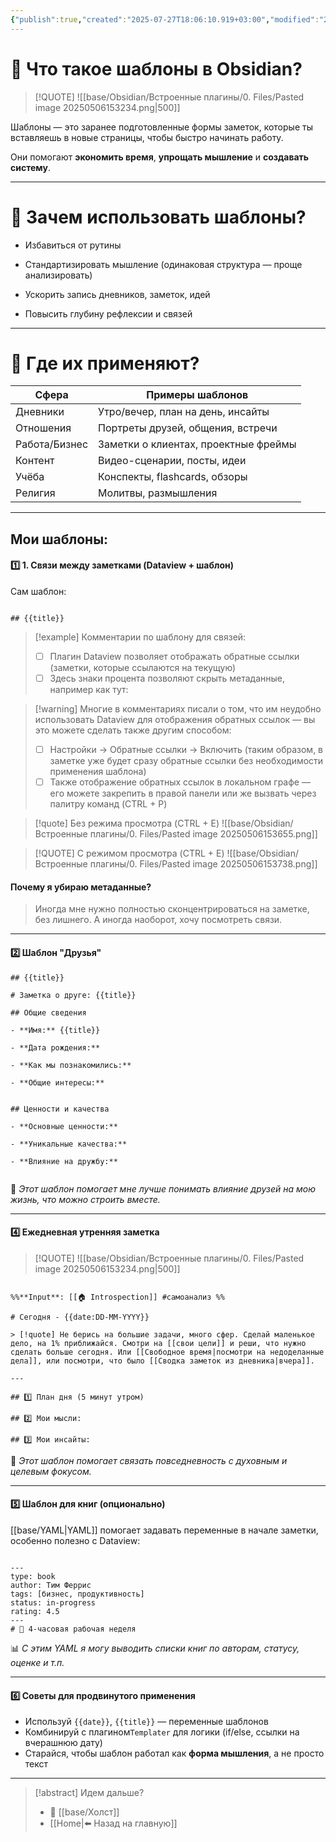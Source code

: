 ```yaml
---
{"publish":true,"created":"2025-07-27T18:06:10.919+03:00","modified":"2025-08-02T13:34:32.050+03:00","cssclasses":""}
---
```



# 📑 Что такое шаблоны в Obsidian?

>[!QUOTE] ![[base/Obsidian/Встроенные плагины/0. Files/Pasted image 20250506153234.png|500]]

Шаблоны — это заранее подготовленные формы заметок, которые ты вставляешь в новые страницы, чтобы быстро начинать работу. 

Они помогают **экономить время**, **упрощать мышление** и **создавать систему**.

---
# 🧠 Зачем использовать шаблоны?

- Избавиться от рутины
    
- Стандартизировать мышление (одинаковая структура — проще анализировать)
    
- Ускорить запись дневников, заметок, идей
    
- Повысить глубину рефлексии и связей
    

---

# 💼 Где их применяют?

| Сфера         | Примеры шаблонов                     |
| ------------- | ------------------------------------ |
| Дневники      | Утро/вечер, план на день, инсайты    |
| Отношения     | Портреты друзей, общения, встречи    |
| Работа/Бизнес | Заметки о клиентах, проектные фреймы |
| Контент       | Видео-сценарии, посты, идеи          |
| Учёба         | Конспекты, flashcards, обзоры        |
| Религия       | Молитвы, размышления                 |

---

## Мои шаблоны: 

#### 1️⃣ 1. Связи между заметками (Dataview + шаблон)

Сам шаблон:
````

## {{title}}
````

>[!example] Комментарии по шаблону для связей:
>
>- [ ] Плагин Dataview позволяет отображать обратные ссылки (заметки, которые ссылаются на текущую) 
>- [ ] Здесь знаки процента позволяют скрыть метаданные, например как тут:

>[!warning] Многие в комментариях писали о том, что им неудобно использовать Dataview для отображения обратных ссылок — вы это можете сделать также другим способом:
>- [ ] Настройки -> Обратные ссылки -> Включить (таким образом, в заметке уже будет сразу обратные ссылки без необходимости применения шаблона)
>- [ ] Также отображение обратных ссылок в локальном графе — его можете закрепить в правой панели или же вызвать через палитру команд (CTRL + P)


>[!quote] Без режима просмотра (CTRL + E)
>![[base/Obsidian/Встроенные плагины/0. Files/Pasted image 20250506153655.png]]

>[!QUOTE] С режимом просмотра (CTRL + E)
>![[base/Obsidian/Встроенные плагины/0. Files/Pasted image 20250506153738.png]]

#### Почему я убираю метаданные?

>Иногда мне нужно полностью сконцентрироваться на заметке, без лишнего. А иногда наоборот, хочу посмотреть связи.

---
#### 2️⃣ Шаблон "Друзья"


```
## {{title}}

# Заметка о друге: {{title}}

## Общие сведения

- **Имя:** {{title}}
    
- **Дата рождения:**
    
- **Как мы познакомились:**
    
- **Общие интересы:**
    

## Ценности и качества

- **Основные ценности:**
    
- **Уникальные качества:**
    
- **Влияние на дружбу:**
    
```


🧩 *Этот шаблон помогает мне лучше понимать влияние друзей на мою жизнь, что можно строить вместе.*

---

#### 4️⃣ Ежедневная утренняя заметка

>[!QUOTE] ![[base/Obsidian/Встроенные плагины/0. Files/Pasted image 20250506153234.png|500]]


```

%%**Input**: [[🏠 Introspection]] #самоанализ %%

# Сегодня - {{date:DD-MM-YYYY}}

> [!quote] Не берись на большие задачи, много сфер. Сделай маленькое дело, на 1% приближайся. Смотри на [[свои цели]] и реши, что нужно сделать больше сегодня. Или [[Свободное время|посмотри на недоделанные дела]], или посмотри, что было [[Сводка заметок из дневника|вчера]].

---

## 1️⃣ План дня (5 минут утром)

## 2️⃣ Мои мысли:

## 3️⃣ Мои инсайты:

```

🕋 *Этот шаблон помогает связать повседневность с духовным и целевым фокусом.*

---

#### 5️⃣ Шаблон для книг (опционально)

[[base/YAML\|YAML]] помогает задавать переменные в начале заметки, особенно полезно с Dataview:

```

---
type: book 
author: Тим Феррис 
tags: [бизнес, продуктивность] 
status: in-progress 
rating: 4.5
---
# 📖 4-часовая рабочая неделя

```

📊 *С этим YAML я могу выводить списки книг по авторам, статусу, оценке и т.п.*

---

#### 6️⃣ Советы для продвинутого применения

- Используй `{{date}}`, `{{title}}` — переменные шаблонов
- Комбинируй с плагином`Templater` для логики (if/else, ссылки на вчерашнюю дату)
- Старайся, чтобы шаблон работал как **форма мышления**, а не просто текст

---

> [!abstract] Идем дальше?
> - 🧠 [[base/Холст]]
> - [[Home\|⬅️ Назад на главную]]